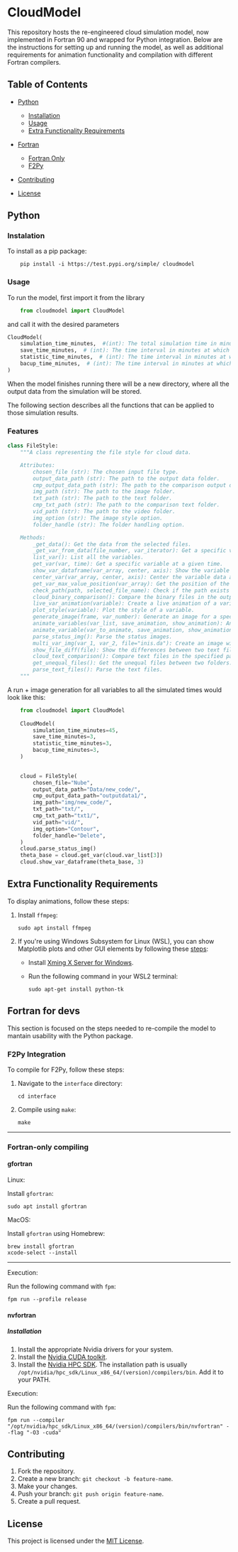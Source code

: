 # CloudModel

This repository hosts the re-engineered cloud simulation model, now implemented in Fortran 90 and wrapped for Python integration. Below are the instructions for setting up and running the model, as well as additional requirements for animation functionality and compilation with different Fortran compilers.

## Table of Contents

- [Python](#python)

  - [Installation](#instalation)
  - [Usage](#usage)
  - [Extra Functionality Requirements](#extra-functionality-requirements)

- [Fortran](#fortran-for-devs)

  - [Fortran Only](#fortran-only-compiling)
  - [F2Py](#f2py-integration)

- [Contributing](#contributing)
- [License](#license)

## Python

### Instalation

To install as a pip package:

```console
    pip install -i https://test.pypi.org/simple/ cloudmodel
```

### Usage

To run the model, first import it from the library

```python
    from cloudmodel import CloudModel
```

and call it with the desired parameters

```python
CloudModel(
    simulation_time_minutes,  #(int): The total simulation time in minutes.
    save_time_minutes,  # (int): The time interval in minutes at which the model state is saved.
    statistic_time_minutes,  # (int): The time interval in minutes at which statistics are calculated.
    bacup_time_minutes,  # (int): The time interval in minutes at which backups are created.
)
```

When the model finishes running there will be a new directory, where all the output data from the simulation will be stored.

The following section describes all the functions that can be applied to those simulation results.

### Features

```python
class FileStyle:
    """A class representing the file style for cloud data.

    Attributes:
        chosen_file (str): The chosen input file type.
        output_data_path (str): The path to the output data folder.
        cmp_output_data_path (str): The path to the comparison output data folder.
        img_path (str): The path to the image folder.
        txt_path (str): The path to the text folder.
        cmp_txt_path (str): The path to the comparison text folder.
        vid_path (str): The path to the video folder.
        img_option (str): The image style option.
        folder_handle (str): The folder handling option.

    Methods:
        _get_data(): Get the data from the selected files.
        _get_var_from_data(file_number, var_iterator): Get a specific variable from the data.
        list_var(): List all the variables.
        get_var(var, time): Get a specific variable at a given time.
        show_var_dataframe(var_array, center, axis): Show the variable data as a DataFrame.
        center_var(var_array, center, axis): Center the variable data along a specific axis.
        get_var_max_value_position(var_array): Get the position of the maximum value in the variable data.
        check_path(path, selected_file_name): Check if the path exists and create it if necessary.
        cloud_binary_comparison(): Compare the binary files in the output data and comparison output data folders.
        live_var_animation(variable): Create a live animation of a variable.
        plot_style(variable): Plot the style of a variable.
        generate_image(frame, var_number): Generate an image for a specific frame and variable.
        animate_variables(var_list, save_animation, show_animation): Animate multiple variables.
        animate_variable(var_to_animate, save_animation, show_animation, check_path): Animate a specific variable.
        parse_status_img(): Parse the status images.
        multi_var_img(var_1, var_2, file="inis.da"): Create an image with multiple variables.
        show_file_diff(file): Show the differences between two text files.
        cloud_text_comparison(): Compare text files in the specified paths and display the differences, if any.
        get_unequal_files(): Get the unequal files between two folders.
        parse_text_files(): Parse the text files.
    """
```

A run + image generation for all variables to all the simulated times would look like this:

```python
    from cloudmodel import CloudModel
    
    CloudModel(
        simulation_time_minutes=45,
        save_time_minutes=3,
        statistic_time_minutes=3,
        bacup_time_minutes=3,
    )

    
    cloud = FileStyle(
        chosen_file="Nube",
        output_data_path="Data/new_code/",
        cmp_output_data_path="outputdata1/",
        img_path="img/new_code/",
        txt_path="txt/",
        cmp_txt_path="txt1/",
        vid_path="vid/",
        img_option="Contour",
        folder_handle="Delete",
    )
    cloud.parse_status_img()
    theta_base = cloud.get_var(cloud.var_list[3])
    cloud.show_var_dataframe(theta_base, 3)
```

## Extra Functionality Requirements

To display animations, follow these steps:

1. Install `ffmpeg`:

    ```console
    sudo apt install ffmpeg
    ```

2. If you're using Windows Subsystem for Linux (WSL), you can show Matplotlib plots and other GUI elements by following these [steps](https://stackoverflow.com/questions/43397162/show-matplotlib-plots-and-other-gui-in-ubuntu-wsl1-wsl2):
    - Install [Xming X Server for Windows](https://sourceforge.net/projects/xming/).
    - Run the following command in your WSL2 terminal:

      ```console
      sudo apt-get install python-tk
      ```

## Fortran for devs

This section is focused on the steps needed to re-compile the model to mantain usability with the Python package.

### F2Py Integration

To compile for F2Py, follow these steps:

1. Navigate to the `interface` directory:

    ```console
    cd interface
    ```

2. Compile using `make`:

    ```console
    make
    ```

---

### Fortran-only compiling

#### gfortran

Linux:

Install `gfortran`:

```console
sudo apt install gfortran
```

MacOS:

Install `gfortran` using Homebrew:

```console
brew install gfortran
xcode-select --install
```

---
Execution:

Run the following command with `fpm`:

```console
fpm run --profile release
```

#### nvfortran

##### Installation

1. Install the appropriate Nvidia drivers for your system.
2. Install the [Nvidia CUDA toolkit](https://developer.nvidia.com/cuda-toolkit).
3. Install the [Nvidia HPC SDK](https://developer.nvidia.com/nvidia-hpc-sdk-downloads). The installation path is usually `/opt/nvidia/hpc_sdk/Linux_x86_64/(version)/compilers/bin`. Add it to your PATH.

Execution:

Run the following command with `fpm`:

```console
fpm run --compiler "/opt/nvidia/hpc_sdk/Linux_x86_64/(version)/compilers/bin/nvfortran" --flag "-O3 -cuda"
```

## Contributing

1. Fork the repository.
2. Create a new branch: `git checkout -b feature-name`.
3. Make your changes.
4. Push your branch: `git push origin feature-name`.
5. Create a pull request.

## License

This project is licensed under the [MIT License](LICENSE).
